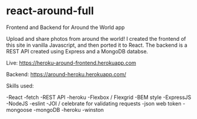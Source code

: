 # react-around-full

Frontend and Backend for Around the World app

Upload and share photos from around the world! I created the frontend of this site in vanilla Javascript, and then ported it to React. 
The backend is a REST API created using Express and a MongoDB databse.

Live:
https://heroku-around-frontend.herokuapp.com

Backend:
https://around-heroku.herokuapp.com/

Skills used:

-React
-fetch
-REST API
-heroku
-Flexbox / Flexgrid
-BEM style
-ExpressJS
-NodeJS
-eslint
-JOI / celebrate for validating requests
-json web token
-mongoose
-mongoDB
-heroku
-winston
